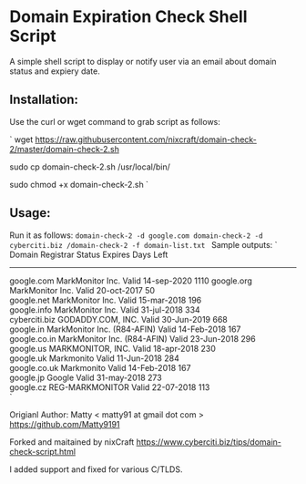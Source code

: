 Domain Expiration Check Shell Script
====================================
A simple shell script to display or notify user via an email about domain status and expiery date.

Installation:
-------------
Use the curl or wget command to grab script as follows:

`
wget https://raw.githubusercontent.com/nixcraft/domain-check-2/master/domain-check-2.sh

sudo cp domain-check-2.sh /usr/local/bin/

sudo chmod +x domain-check-2.sh
`

Usage:
------
Run it as follows:
`
domain-check-2 -d google.com
domain-check-2 -d cyberciti.biz
/domain-check-2 -f domain-list.txt 
`
Sample outputs:
`
Domain                              Registrar                                      Status   Expires     Days Left
----------------------------------- ---------------------------------------------- -------- ----------- ---------
google.com                          MarkMonitor Inc.                               Valid    14-sep-2020   1110 
google.org                          MarkMonitor Inc.                               Valid    20-oct-2017   50   
google.net                          MarkMonitor Inc.                               Valid    15-mar-2018   196  
google.info                         MarkMonitor Inc.                               Valid    31-jul-2018   334  
cyberciti.biz                       GODADDY.COM, INC.                              Valid    30-Jun-2019   668  
google.in                           MarkMonitor Inc. (R84-AFIN)                    Valid    14-Feb-2018   167  
google.co.in                        MarkMonitor Inc. (R84-AFIN)                    Valid    23-Jun-2018   296  
google.us                           MARKMONITOR, INC.                              Valid    18-apr-2018   230  
google.uk                                  Markmonito                              Valid    11-Jun-2018   284  
google.co.uk                               Markmonito                              Valid    14-Feb-2018   167  
google.jp                           Google                                         Valid    31-may-2018   273  
google.cz                           REG-MARKMONITOR                                Valid    22-07-2018   113  
`

Origianl Author: Matty < matty91 at gmail dot com > https://github.com/Matty9191

Forked and maitained by nixCraft https://www.cyberciti.biz/tips/domain-check-script.html 

I added support and fixed for various C/TLDS.

